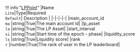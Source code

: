 !!! info "[LPPoint](schemas/lp_point.md)"
    |Name<br>`Lite`|Type|Required<br>`Default`| Description |
    |-|-|-|-|
    |main_account_id<br>`ma` |string|True|The main account id|
    |lp_asset<br>`la` |string|True|The LP Asset|
    |start_interval<br>`si` |string|True|Start time of the epoch - phase|
    |liquidity_score<br>`ls` |string|True|Liquidity score|
    |rank<br>`r` |number|True|The rank of user in the LP leaderboard|
